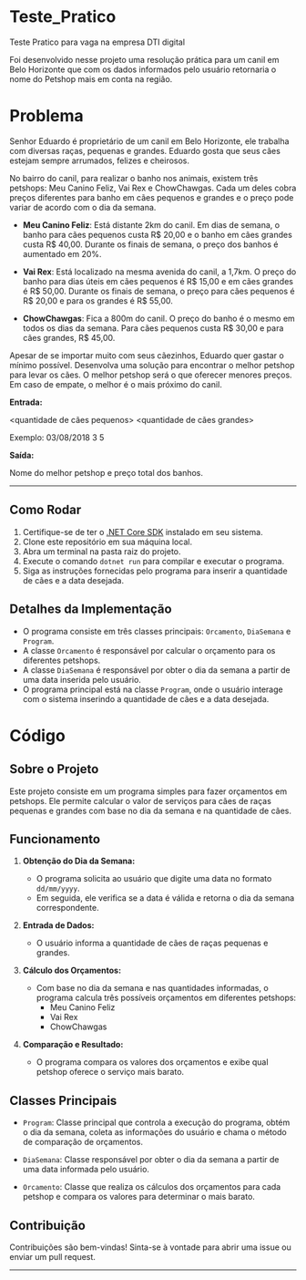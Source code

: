 # Teste_Pratico
Teste Pratico para vaga na empresa DTI digital

Foi desenvolvido nesse projeto uma resolução prática para um canil em Belo Horizonte que com os dados informados pelo usuário 
  retornaria o nome do Petshop mais em conta na região.
# Problema

Senhor Eduardo é proprietário de um canil em Belo Horizonte, ele trabalha com diversas raças, pequenas e grandes. Eduardo gosta que seus cães estejam sempre arrumados, felizes e cheirosos.

No bairro do canil, para realizar o banho nos animais, existem três petshops: Meu Canino Feliz, Vai Rex e ChowChawgas. Cada um deles cobra preços diferentes para banho em cães pequenos e grandes e o preço pode variar de acordo com o dia da semana.

- **Meu Canino Feliz**: Está distante 2km do canil. Em dias de semana, o banho para cães pequenos custa R$ 20,00 e o banho em cães grandes custa R$ 40,00. Durante os finais de semana, o preço dos banhos é aumentado em 20%.

- **Vai Rex**: Está localizado na mesma avenida do canil, a 1,7km. O preço do banho para dias úteis em cães pequenos é R$ 15,00 e em cães grandes é R$ 50,00. Durante os finais de semana, o preço para cães pequenos é R$ 20,00 e para os grandes é R$ 55,00.

- **ChowChawgas**: Fica a 800m do canil. O preço do banho é o mesmo em todos os dias da semana. Para cães pequenos custa R$ 30,00 e para cães grandes, R$ 45,00.

Apesar de se importar muito com seus cãezinhos, Eduardo quer gastar o mínimo possível. Desenvolva uma solução para encontrar o melhor petshop para levar os cães. O melhor petshop será o que oferecer menores preços. Em caso de empate, o melhor é o mais próximo do canil.

**Entrada:**

<data> <quantidade de cães pequenos> <quantidade de cães grandes>

Exemplo: 03/08/2018 3 5

**Saída:**

Nome do melhor petshop e preço total dos banhos.

---

## Como Rodar

1. Certifique-se de ter o [.NET Core SDK](https://dotnet.microsoft.com/download) instalado em seu sistema.
2. Clone este repositório em sua máquina local.
3. Abra um terminal na pasta raiz do projeto.
4. Execute o comando `dotnet run` para compilar e executar o programa.
5. Siga as instruções fornecidas pelo programa para inserir a quantidade de cães e a data desejada.

## Detalhes da Implementação

- O programa consiste em três classes principais: `Orcamento`, `DiaSemana` e `Program`.
- A classe `Orcamento` é responsável por calcular o orçamento para os diferentes petshops.
- A classe `DiaSemana` é responsável por obter o dia da semana a partir de uma data inserida pelo usuário.
- O programa principal está na classe `Program`, onde o usuário interage com o sistema inserindo a quantidade de cães e a data desejada.

# Código 
 ## Sobre o Projeto

Este projeto consiste em um programa simples para fazer orçamentos em petshops. Ele permite calcular o valor de serviços para cães de raças pequenas e grandes com base no dia da semana e na quantidade de cães.

## Funcionamento

1. **Obtenção do Dia da Semana:**
   - O programa solicita ao usuário que digite uma data no formato `dd/mm/yyyy`.
   - Em seguida, ele verifica se a data é válida e retorna o dia da semana correspondente.

2. **Entrada de Dados:**
   - O usuário informa a quantidade de cães de raças pequenas e grandes.

3. **Cálculo dos Orçamentos:**
   - Com base no dia da semana e nas quantidades informadas, o programa calcula três possíveis orçamentos em diferentes petshops:
     - Meu Canino Feliz
     - Vai Rex
     - ChowChawgas

4. **Comparação e Resultado:**
   - O programa compara os valores dos orçamentos e exibe qual petshop oferece o serviço mais barato.

## Classes Principais

- `Program`: Classe principal que controla a execução do programa, obtém o dia da semana, coleta as informações do usuário e chama o método de comparação de orçamentos.
  
- `DiaSemana`: Classe responsável por obter o dia da semana a partir de uma data informada pelo usuário.

- `Orcamento`: Classe que realiza os cálculos dos orçamentos para cada petshop e compara os valores para determinar o mais barato.
 
## Contribuição

Contribuições são bem-vindas! Sinta-se à vontade para abrir uma issue ou enviar um pull request.

---
